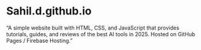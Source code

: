 # Sahil.d.github.io
“A simple website built with HTML, CSS, and JavaScript that provides tutorials, guides, and reviews of the best AI tools in 2025. Hosted on GitHub Pages / Firebase Hosting.”
